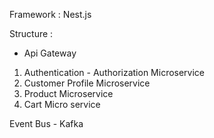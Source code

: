 Framework : Nest.js

Structure : 
*  Api Gateway  
1. Authentication - Authorization Microservice
2. Customer Profile Microservice
3. Product Microservice
4. Cart Micro service

Event Bus - Kafka